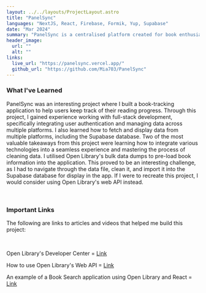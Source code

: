 ```yaml
---
layout: ../../layouts/ProjectLayout.astro
title: "PanelSync"
languages: "NextJS, React, Firebase, Formik, Yup, Supabase"
date: "Mar 2024"
summary: "PanelSync is a centralised platform created for book enthusiasts to track their reading progress and organise their reading lists. The web application enables users to authenticate their accounts, search for and filter books, and save or delete books they are currently reading. PanelSync utilises Next.js and React, Firebase for user authentication, and Supabase for database management. This project was created collaboratively with a classmate as a final assignment for the course ICT 4300: Web Systems and Information. Book data was sourced from Open Library. At the completion of this course on March 16th, 2024, the Supabase database was frozen and all data was erased."
header_image:
  url: ""
  alt: ""
links:
  live_url: "https://panelsync.vercel.app/"
  github_url: "https://github.com/Mia703/PanelSync"
---
```


### What I've Learned

PanelSync was an interesting project where I built a book-tracking application to help users keep track of their reading progress. Through this project, I gained experience working with full-stack development, specifically integrating user authentication and managing data across multiple platforms. I also learned how to fetch and display data from multiple platforms, including the Supabase database. Two of the most valuable takeaways from this project were learning how to integrate various technologies into a seamless experience and mastering the process of cleaning data. I utilised Open Library's bulk data dumps to pre-load book information into the application. This proved to be an interesting challenge, as I had to navigate through the data file, clean it, and import it into the Supabase database for display in the app. If I were to recreate this project, I would consider using Open Library's web API instead.

<br>

### Important Links

The following are links to articles and videos that helped me build this project:

<br>

Open Library's Developer Center = [Link](https://openlibrary.org/developers)

How to use Open Library's Web API = [Link](https://youtu.be/reN_okp2Gq4?si=UGl-gtByqZAj6AbO)

An example of a Book Search application using Open Library and React = [Link](https://youtu.be/7xL9c39DhjI?si=ai6G8eFFQI9q2Blb)
